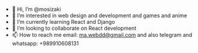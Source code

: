 - 👋 Hi, I’m @mosizaki
- 👀 I’m interested in web design and development and games and anime 
- 🌱 I’m currently learning React and Django
- 💞️ I’m looking to collaborate on React development
- 📫 How to reach me email: ma.webdd@gmail.com and also telegram and whatsapp: +989910608131

<!---
mosizaki/mosizaki is a ✨ special ✨ repository because its `README.md` (this file) appears on your GitHub profile.
You can click the Preview link to take a look at your changes.
--->
